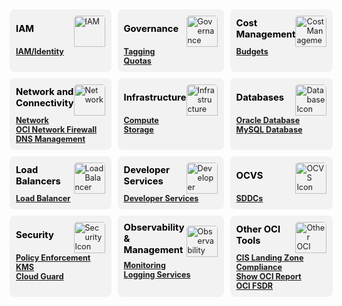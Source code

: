<!DOCTYPE html>
<html lang="en">
<head> 
    <title>OCI Services Grid</title>
    <style>
        .grid-container {
            display: grid;
            grid-template-columns: repeat(3, 1fr);
            gap: 10px;
            padding: 5px;
        }
        .service-card {
            background-color: #f2f2f2;
            padding: 10px;
            margin-top: 0px;
            border-radius: 8px;
            font-size: 90%;
            transition: transform 0.3s ease;
            display: flex; 
            flex-direction: column; 
        }
        .service-card:hover {
            transform: scale(1.05);
        }
        .card-title {
            display: flex; 
            justify-content: space-between; 
            align-items: center; 
        }
        .card-title h3 {
            color: #000000; 
            font-weight: bold; 
            margin: 0;
            padding-bottom: 8px;
        }
        .description {
            display: none;
            margin-bottom: 20px;
            color: #000000;
            opacity: 0;
            transition: opacity 0.3s ease;
        }
        .service-card p {
            margin: 0;
        }
        .service-card:hover .description {
            display: block;
            opacity: 1;
        }
        img {
            height: 50px; 
            width: 50px; 
            border-radius: 5px 5px 0 0;
        }
    </style>
</head>
<body>
    <div class="grid-container">
        <div class="service-card">
            <div class="card-title">
                <h3>IAM</h3>
                <img src="../images/IAM.png" alt="IAM">
            </div>
            <p><a href="../cd3exceltabs#iamidentity"><b>IAM/Identity</b></a></p>
            <div class="description">
                <p><i>Compartments, Groups, Dynamic Groups, Policies, Users, Network Sources</i></p>
            </div>
        </div>
        <div class="service-card">
            <div class="card-title">
                <h3>Governance</h3>
                <img src="../images/governance.png" alt="Governance"> 
            </div>
            <p><a href="../cd3exceltabs#governance"><b>Tagging</b></a></p>
            <div class="description">
                <p><i>Tags (Namespaces, Tag Keys, Default Tags, Cost Tracking Tags)</i></p>
            </div>
            <p><a href="../cd3exceltabs#governance"><b>Quotas</b></a></p>
            <div class="description">
                <p><i>Quota policies</i></p>
            </div>
        </div>
        <div class="service-card">
            <div class="card-title">
                <h3>Cost Management</h3>
                <img src="../images/cost-management.png" alt="Cost Management"> 
            </div>
            <p><a href="../cd3exceltabs#cost-management"><b>Budgets</b></a></p>
            <div class="description">
                <p><i>Budgets, Budget Alert Rules</i></p>
            </div>
        </div>
        <div class="service-card">
            <div class="card-title">
                <h3>Network and Connectivity</h3>
                <img src="../images/network.png" alt="Network"> 
            </div>
            <p><a href="../cd3exceltabs#network"><b>Network</b></a></p>
            <div class="description">
                <p><i>VCNs, Subnets, VLANs, DRGs, IGWs, NGWs, LPGs, Route Tables, DRG Route, Tables, Security Lists, Network Security Groups, Remote Peering Connections</i></p>
            </div>
            <p><a href="../cd3exceltabs#networkfirewall"><b>OCI Network Firewall</b></a></p>
            <div class="description">
                <p><i>OCI Network Firewall and Policy</i></p>
            </div>
            <p><a href="../cd3exceltabs#private-dns"><b>DNS Management</b></a></p>
            <div class="description">
                <p><i>Private DNS - Views, Zones, RRSets/Records and Resolvers</i></p>
            </div>
        </div>
        <div class="service-card">
            <div class="card-title">
                <h3>Infrastructure</h3>
                <img src="../images/infrastructure.png" alt="Infrastructure Icon"> 
            </div>
            <p><a href="../cd3exceltabs#compute"><b>Compute</b></a></p>
            <div class="description">
                <p><i>Instances supporting Market Place Images, Remote Exec, Cloud-Init scripts, Dedicated VM Hosts</i></p>
            </div>
            <p><a href="../cd3exceltabs#storage"><b>Storage</b></a></p>
            <div class="description">
                <p><i>FSS, Block and Boot Volumes, Backup Policies, Object Storage Buckets</i></p>
            </div>
        </div>
        <div class="service-card">
            <div class="card-title">
                <h3>Databases</h3>
                <img src="../images/database.png" alt="Database Icon"> 
            </div>
            <p><a href="../cd3exceltabs#oracle-database"><b>Oracle Database</b></a></p>
            <div class="description">
                <p><i>Exa Infra, ExaCS, DB Systems VM and BM, ATP, ADW</i></p>
            </div>
             <p><a href="../cd3exceltabs#mysql-database"><b>MySQL Database</b></a></p>
            <div class="description">
                <p><i>MySQL(DB Systems and configurations)</i></p>
            </div>
        </div>
        <div class="service-card">
            <div class="card-title">
                <h3>Load Balancers</h3>
                <img src="../images/loadbalancer.png" alt="Load Balancer"> 
            </div>
            <p><a href="../cd3exceltabs#load-balancer"><b>Load Balancer</b></a></p>
            <div class="description">
                <p><i>Application Load Balancers, Network Load Balancers</i></p>
            </div>
        </div> 
        <div class="service-card">
            <div class="card-title">
                <h3>Developer Services</h3>
                <img src="../images/developerservices.png" alt="Developer Services Icon"> 
            </div>
            <p><a href="../cd3exceltabs#developer-services"><b>Developer Services</b></a></p>
            <div class="description">
                <p><i>Upload to Resource Manager, Oracle Kubernetes Engine (OKE)</i></p>
            </div>
        </div>
        <div class="service-card">
            <div class="card-title">
                <h3>OCVS</h3>
                <img src="../images/infrastructure.png" alt="OCVS Icon"> 
            </div>
            <p><a href="../cd3exceltabs#sddcs"><b>SDDCs</b></a></p>
            <div class="description">
                <p><i>Oracle Cloud VMWare Solutions</i></p>
            </div>
        </div>
        <div class="service-card">
            <div class="card-title">
                <h3>Security</h3>
                <img src="../images/security.png" alt="Security Icon"> 
            </div>
            <p><a href="../opa-integration"><b>Policy Enforcement</b></a></p>
            <div class="description">
                <p><i>OPA - Open Policy Agent</i></p>
            </div>
            <p><a href="../cd3exceltabs#security"><b>KMS</b></a></p>
            <div class="description">
                <p><i>Vaults and Keys</i></p>
            </div>
            <p><a href="../cd3exceltabs#security"><b>Cloud Guard</b></a></p>
            <div class="description">
                <p><i>Cloud Guard</i></p>
            </div>
        </div>
        <div class="service-card">
            <div class="card-title">
                <h3>Observability & Management</h3>
                <img src="../images/observability.png" alt="Observability Icon"> 
            </div>
            <p><a href="../cd3exceltabs#monitoring-services"><b>Monitoring</b></a></p>
            <div class="description">
                <p><i>Events, Notifications, Alarms, Service Connector Hub (SCH)</i></p>
            </div>
            <p><a href="../cd3exceltabs#logging-services"><b>Logging Services</b></a></p>
            <div class="description">
                <p><i>VCN Flow Logs, LBaaS access and error Logs, OSS Buckets Logs, Firewall Logs, FSS Logs</i></p>
            </div>
        </div>         
        <div class="service-card">
            <div class="card-title">
                <h3>Other OCI Tools</h3>
                <img src="../images/FSDR.png" alt="Other OCI Tools Icon">
            </div>
            <p><a href="../other-oci-tools#cis-compliance-checker-script"><b>CIS Landing Zone Compliance</b></a></p>
            <div class="description">
                <p><i>Download and Execute CIS Compliance Check Script</i></p>
            </div>
            <p><a href="../other-oci-tools#showoci-script"><b>Show OCI Report</b></a></p>
            <div class="description">
                <p><i>Download and Execute showOCI Script</i></p>
            </div>
            <p><a href="../other-oci-tools#oci-fsdr"><b>OCI FSDR</b></a></p>
            <div class="description">
                <p><i>Export and Update DR Plans</i></p>
            </div>
        </div>
    </div>
</body>
</html>
